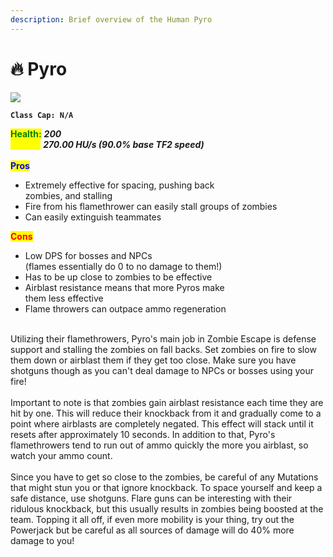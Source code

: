 ```yaml
---
description: Brief overview of the Human Pyro
---
```


# 🔥 Pyro

![](../../../.gitbook/assets/Icon\_pyro\_blue.jpg)

**`Class Cap: N/A`**

<mark style="color:green;">**Health:**</mark> _**200**_\
<mark style="color:yellow;">**Speed:**</mark> _**270.00 HU/s (90.0% base TF2 speed)**_\
\
<mark style="color:blue;">**Pros**</mark>

* Extremely effective for spacing, pushing back\
  zombies, and stalling
* Fire from his flamethrower can easily stall groups of zombies
* Can easily extinguish teammates

<mark style="color:red;">**Cons**</mark>

* Low DPS for bosses and NPCs\
  (flames essentially do 0 to no damage to them!)
* Has to be up close to zombies to be effective
* Airblast resistance means that more Pyros make\
  them less effective
* Flame throwers can outpace ammo regeneration

\
Utilizing their flamethrowers, Pyro's main job in Zombie Escape is defense support and stalling the zombies on fall backs. Set zombies on fire to slow them down or airblast them if they get too close. Make sure you have shotguns though as you can't deal damage to NPCs or bosses using your fire!\
\
Important to note is that zombies gain airblast resistance each time they are hit by one. This will reduce their knockback from it and gradually come to a point where airblasts are completely negated. This effect will stack until it resets after approximately 10 seconds. In addition to that, Pyro's flamethrowers tend to run out of ammo quickly the more you airblast, so watch your ammo count.\
\
Since you have to get so close to the zombies, be careful of any Mutations that might stun you or that ignore knockback. To space yourself and keep a safe distance, use shotguns. Flare guns can be interesting with their ridulous knockback, but this usually results in zombies being boosted at the team. Topping it all off, if even more mobility is your thing, try out the Powerjack but be careful as all sources of damage will do 40% more damage to you!
